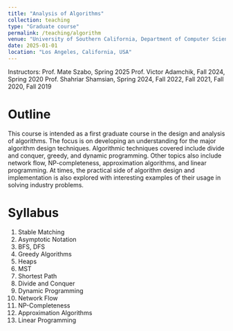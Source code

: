 ```yaml
---
title: "Analysis of Algorithms"
collection: teaching
type: "Graduate course"
permalink: /teaching/algorithm
venue: "University of Southern California, Department of Computer Science"
date: 2025-01-01
location: "Los Angeles, California, USA"
---
```


Instructors: 
Prof. Mate Szabo, Spring 2025
Prof. Victor Adamchik, Fall 2024, Spring 2020
Prof. Shahriar Shamsian, Spring 2024, Fall 2022, Fall 2021, Fall 2020, Fall 2019

Outline
======
This course is intended as a first graduate course in the design and analysis of algorithms. The focus is on developing an understanding for the major algorithm design techniques. Algorithmic techniques covered include divide and conquer, greedy, and dynamic programming. Other topics also include network flow, NP-completeness, approximation algorithms, and linear programming. At times, the practical side of algorithm design and implementation is also explored with interesting examples of their usage in solving industry problems.

Syllabus
======
1. Stable Matching
2. Asymptotic Notation
3. BFS, DFS
4. Greedy Algorithms
5. Heaps
6. MST
7. Shortest Path
8. Divide and Conquer
9. Dynamic Programming
10. Network Flow
11. NP-Completeness
12. Approximation Algorithms
13. Linear Programming